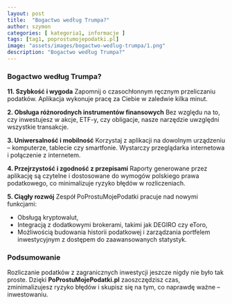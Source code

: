 ```yaml
---
layout: post
title:  "Bogactwo według Trumpa?"
author: szymon
categories: [ kategoria1, informacje ]
tags: [tag1, poprostumojepodatki.pl]
image: "assets/images/bogactwo-wedlug-trumpa/1.png"
description: "Bogactwo według Trumpa?"
---
```


### Bogactwo według Trumpa?

**11. Szybkość i wygoda** 
Zapomnij o czasochłonnym ręcznym przeliczaniu podatków. Aplikacja wykonuje pracę za Ciebie w zaledwie kilka minut.

**2. Obsługa różnorodnych instrumentów finansowych**
Bez względu na to, czy inwestujesz w akcje, ETF-y, czy obligacje, nasze narzędzie uwzględni wszystkie transakcje.

**3. Uniwersalność i mobilność**
Korzystaj z aplikacji na dowolnym urządzeniu – komputerze, tablecie czy smartfonie. Wystarczy przeglądarka internetowa i połączenie z internetem.

**4. Przejrzystość i zgodność z przepisami**
Raporty generowane przez aplikację są czytelne i dostosowane do wymogów polskiego prawa podatkowego, co minimalizuje ryzyko błędów w rozliczeniach.

**5. Ciągły rozwój**
Zespół PoProstuMojePodatki pracuje nad nowymi funkcjami:

* Obsługą kryptowalut,
* Integracją z dodatkowymi brokerami, takimi jak DEGIRO czy eToro,
* Możliwością budowania historii podatkowej i zarządzania portfelem inwestycyjnym z dostępem do zaawansowanych statystyk.

### Podsumowanie
Rozliczanie podatków z zagranicznych inwestycji jeszcze nigdy nie było tak proste. Dzięki **PoProstuMojePodatki.pl** zaoszczędzisz czas, zminimalizujesz ryzyko błędów i skupisz się na tym, co naprawdę ważne – inwestowaniu.

